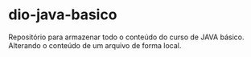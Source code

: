# dio-java-basico
Repositório para armazenar todo o conteúdo do curso de JAVA básico.
Alterando o conteúdo de um arquivo de forma local.